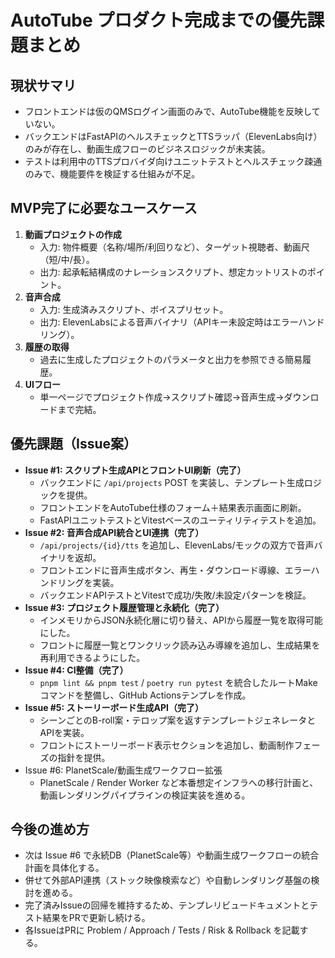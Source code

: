 # AutoTube プロダクト完成までの優先課題まとめ

## 現状サマリ
- フロントエンドは仮のQMSログイン画面のみで、AutoTube機能を反映していない。
- バックエンドはFastAPIのヘルスチェックとTTSラッパ（ElevenLabs向け）のみが存在し、動画生成フローのビジネスロジックが未実装。
- テストは利用中のTTSプロバイダ向けユニットテストとヘルスチェック疎通のみで、機能要件を検証する仕組みが不足。

## MVP完了に必要なユースケース
1. **動画プロジェクトの作成**
   - 入力: 物件概要（名称/場所/利回りなど）、ターゲット視聴者、動画尺（短/中/長）。
   - 出力: 起承転結構成のナレーションスクリプト、想定カットリストのポイント。
2. **音声合成**
   - 入力: 生成済みスクリプト、ボイスプリセット。
   - 出力: ElevenLabsによる音声バイナリ（APIキー未設定時はエラーハンドリング）。
3. **履歴の取得**
   - 過去に生成したプロジェクトのパラメータと出力を参照できる簡易履歴。
4. **UIフロー**
   - 単一ページでプロジェクト作成→スクリプト確認→音声生成→ダウンロードまで完結。

## 優先課題（Issue案）
- **Issue #1: スクリプト生成APIとフロントUI刷新（完了）**
  - バックエンドに `/api/projects` POST を実装し、テンプレート生成ロジックを提供。
  - フロントエンドをAutoTube仕様のフォーム＋結果表示画面に刷新。
  - FastAPIユニットテストとVitestベースのユーティリティテストを追加。
- **Issue #2: 音声合成API統合とUI連携（完了）**
  - `/api/projects/{id}/tts` を追加し、ElevenLabs/モックの双方で音声バイナリを返却。
  - フロントエンドに音声生成ボタン、再生・ダウンロード導線、エラーハンドリングを実装。
  - バックエンドAPIテストとVitestで成功/失敗/未設定パターンを検証。
- **Issue #3: プロジェクト履歴管理と永続化（完了）**
  - インメモリからJSON永続化層に切り替え、APIから履歴一覧を取得可能にした。
  - フロントに履歴一覧とワンクリック読み込み導線を追加し、生成結果を再利用できるようにした。
- **Issue #4: CI整備（完了）**
  - `pnpm lint && pnpm test` / `poetry run pytest` を統合したルートMakeコマンドを整備し、GitHub Actionsテンプレを作成。
- **Issue #5: ストーリーボード生成API（完了）**
  - シーンごとのB-roll案・テロップ案を返すテンプレートジェネレータとAPIを実装。
  - フロントにストーリーボード表示セクションを追加し、動画制作フェーズの指針を提供。
- Issue #6: PlanetScale/動画生成ワークフロー拡張
  - PlanetScale / Render Worker など本番想定インフラへの移行計画と、動画レンダリングパイプラインの検証実装を進める。

## 今後の進め方
- 次は Issue #6 で永続DB（PlanetScale等）や動画生成ワークフローの統合計画を具体化する。
- 併せて外部API連携（ストック映像検索など）や自動レンダリング基盤の検討を進める。
- 完了済みIssueの回帰を維持するため、テンプレリビュードキュメントとテスト結果をPRで更新し続ける。
- 各IssueはPRに Problem / Approach / Tests / Risk & Rollback を記載する。
